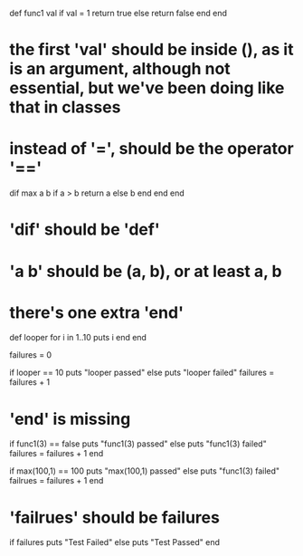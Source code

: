 
def func1 val if val = 1 return true else return false end end


# the first 'val' should be inside (), as it is an argument, although not essential, but we've been doing like that in classes

# instead of '=', should be the operator '==' 




dif max a b if a > b return a else b end end end


# 'dif' should be 'def'
# 'a b' should be (a, b), or at least a, b
# there's one extra 'end'




def looper for i in 1..10 puts i end end

failures = 0

if looper == 10 puts "looper passed" else puts "looper failed" failures = failures + 1


# 'end' is missing




if func1(3) == false puts "func1(3) passed" else puts "func1(3) failed" failures = failures + 1 end

if max(100,1) == 100 puts "max(100,1) passed" else puts "func1(3) failed" failrues = failures + 1 end


# 'failrues' should be failures




if failures puts "Test Failed" else puts "Test Passed" end